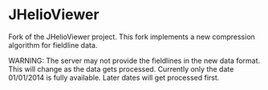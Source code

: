 JHelioViewer
============

Fork of the JHelioViewer project. This fork implements a new compression algorithm for fieldline data.

WARNING: The server may not provide the fieldlines in the new data format. This will change as the data gets processed. Currently only the date 01/01/2014 is fully available. Later dates will get processed first.